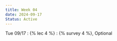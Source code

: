 ```yaml
---
title: Week 04
date: 2024-09-17
Status: Active
---
```


Tue 09/17
: {% lec 4 %}
  : {% survey 4 %}, Optional
